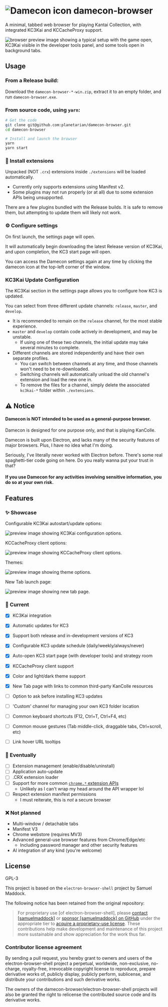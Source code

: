 # ![Damecon icon](./packages/shell/browser/ui/assets/icons/damecon_icon_48.png) damecon-browser

A minimal, tabbed web browser for playing Kantai Collection, with integrated KC3Kai and KCCacheProxy support.

![browser preview image showing a typical setup with the game open, KC3Kai visible in the developer tools panel, and some tools open in background tabs.](./screenshots/ingame.png)

## Usage

###  From a Release build:
Download the `damecon-browser-*-win.zip`, extract it to an empty folder, and run `damecon-browser.exe`.

### From source code, using `yarn`:
```bash
# Get the code
git clone git@github.com:planetarian/damecon-browser.git
cd damecon-browser

# Install and launch the browser
yarn
yarn start
```

### 🔌 Install extensions

Unpacked (NOT `.crx`) extensions inside `./extensions` will be loaded automatically.
- Currently only supports extensions using Manifest v2.
- Some plugins may not run properly (or at all) due to some extension APIs being unsupported.

There are a few plugins bundled with the Release builds. It is safe to remove them, but attempting to update them will likely not work.

### ⚙️ Configure settings

On first launch, the settings page will open.

It will automatically begin downloading the latest Release version of KC3Kai, and upon completion, the KC3 start page will open.

You can access the Damecon settings again at any time by clicking the damecon icon at the top-left corner of the window.

### KC3Kai Update Configuration

The KC3Kai section in the settings page allows you to configure how KC3 is updated.

You can select from three different update channels: `release`, `master`, and `develop`.
- It is recommended to remain on the `release` channel, for the most stable experience.
- `master` and `develop` contain code actively in development, and may be unstable.
  - If using one of these two channels, the initial update may take several minutes to complete.
- Different channels are stored independently and have their own separate profiles.
  - You can switch between channels at any time, and those channels won't need to be re-downloaded.
  - Switching channels will automatically unload the old channel's extension and load the new one in.
  - To remove the files for a channel, simply delete the associated `kc3kai-*` folder within `./extensions`.

## ⚠️ Notice

#### Damecon is NOT intended to be used as a general-purpose browser.

Damecon is designed for one purpose only, and that is playing KanColle.

Damecon is built upon Electron, and lacks many of the security features of major browsers. Plus, I have no idea what I'm doing.

Seriously, I've literally never worked with Electron before. There's some real spaghetti-tier code going on here. Do you really wanna put your trust in that?

#### If you use Damecon for any activities involving sensitive information, you do so at your own risk.



## Features

### ✨ Showcase


Configurable KC3Kai autostart/update options:

![preview image showing KC3Kai configuration options.](./screenshots/update.png)


KCCacheProxy client options:

![preview image showing KCCacheProxy client options.](./screenshots/proxy.png)


Themes:

![preview image showing theme options.](./screenshots/themes.png)


New Tab launch page:

![preview image showing new tab page.](./screenshots/newtab.png)

### 🚀 Current

- [x] KC3Kai integration
- [x] Automatic updates for KC3
- [x] Support both release and in-development versions of KC3
- [x] Configurable KC3 update schedule (daily/weekly/always/never)
- [x] Auto-open KC3 start page (with developer tools) and strategy room
- [x] KCCacheProxy client support
- [x] Color and light/dark theme support
- [x] New Tab page with links to common third-party KanColle resources
- [ ] Option to ask before installing KC3 updates
- [ ] 'Custom' channel for managing your own KC3 folder location
- [ ] Common keyboard shortcuts (F12, Ctrl+T, Ctrl+F4, etc)
- [ ] Common mouse gestures (Tab middle-click, draggable tabs, Ctrl+scroll, etc)
- [ ] Link hover URL tooltips
    

### 🤞 Eventually
- [ ] Extension management (enable/disable/uninstall)
- [ ] Application auto-update
- [ ] .CRX extension loader
- [ ] Support for more common [`chrome.*` extension APIs](https://developer.chrome.com/extensions/devguide)
    - Unlikely as I can't wrap my head around the API wrapper lol
- [ ] Respect extension manifest permissions
    - I must reiterate, this is *not* a secure browser

### ❌ Not planned

- Multi-window / detachable tabs
- Manifest V3
- Chrome webstore (requires MV3)
- Advanced general-use browser features from Chrome/Edge/etc
    - Including password manager and other security features
- AI integration of any kind (you're welcome)

## License

GPL-3

This project is based on the `electron-browser-shell` project by Samuel Maddock.

The following notice has been retained from the original repository:

> For proprietary use [of electron-browser-shell], please [contact [samuelmaddock]](mailto:sam@samuelmaddock.com?subject=electron-browser-shell%20license) or [sponsor [samuelmaddock] on GitHub](https://github.com/sponsors/samuelmaddock/) under the appropriate tier to [acquire a proprietary-use license](https://github.com/samuelmaddock/electron-browser-shell/blob/master/LICENSE-PATRON.md). These contributions help make development and maintenance of this project more sustainable and show appreciation for the work thus far.

### Contributor license agreement

By sending a pull request, you hereby grant to owners and users of the
electron-browser-shell project a perpetual, worldwide, non-exclusive,
no-charge, royalty-free, irrevocable copyright license to reproduce, prepare
derivative works of, publicly display, publicly perform, sublicense, and
distribute your contributions and such derivative works.

The owners of the damecon-browser/electron-browser-shell projects will also be granted the right to relicense the
contributed source code and its derivative works.

